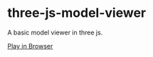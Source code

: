 # three-js-model-viewer
A basic model viewer in three js.

[Play in Browser](https://mainman002.github.io/three-js-model-viewer/)
